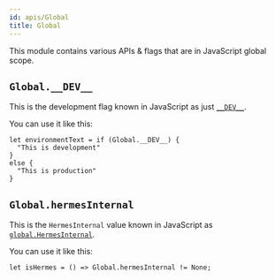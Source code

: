 ```yaml
---
id: apis/Global
title: Global
---
```


This module contains various APIs & flags that are in JavaScript global scope.

## `Global.__DEV__`

This is the development flag known in JavaScript as just
[`__DEV__`](https://reactnative.dev/docs/javascript-environment).

You can use it like this:

```reason
let environmentText = if (Global.__DEV__) {
  "This is development"
}
else {
  "This is production"
}
```

## `Global.hermesInternal`

This is the `HermesInternal` value known in JavaScript as
[`global.HermesInternal`](https://reactnative.dev/docs/hermes).

You can use it like this:

```reason
let isHermes = () => Global.hermesInternal != None;
```
